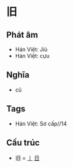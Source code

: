 # 旧

## Phát âm
* Hán Việt: Jiù
* Hán Việt: cựu

## Nghĩa
* cũ

## Tags
* Hán Việt: Sơ cấp//14

## Cấu trúc
* 旧 = [丨](丨.md) [日](日.md)

<script>window.HANZI_FIELD='旧';</script>
